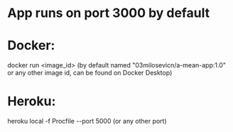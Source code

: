 # App runs on port 3000 by default

# Docker:
docker run <image_id> (by default named "03milosevicn/a-mean-app:1.0" or any other image id, can be found on Docker Desktop)
# Heroku:  
heroku local -f Procfile --port 5000 (or any other port)
